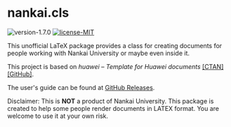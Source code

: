 # nankai.cls

![version-1.7.0](https://img.shields.io/badge/version-1.7.0-blue)
[![license-MIT](https://img.shields.io/badge/license-MIT-green)](https://github.com/AlumiK/nankai.cls/blob/main/LICENSE)

This unofficial LaTeX package provides a class for creating documents for people working with Nankai University or maybe even inside it.

This project is based on *huawei – Template for Huawei documents* [[CTAN]](https://ctan.org/pkg/huawei) [[GitHub]](https://github.com/yegor256/huawei.cls).

The user's guide can be found at [GitHub Releases](https://github.com/alumik/nankai-document/releases).

Disclaimer: This is **NOT** a product of Nankai University. This package is created to help some people render documents in LATEX format. You are welcome to use it at your own risk.
